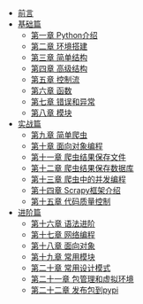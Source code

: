 * [前言](/)
* [基础篇]()
    * [第一章 Python介绍](src/c01_python_introduction)
    * [第二章 环境搭建](src/c02_environment_construction)
    * [第三章 简单结构](src/c03_start)
    * [第四章 高级结构](src/c04_advanced_structure)
    * [第五章 控制流](src/c05_controlflow)
    * [第六章 函数](src/c06_function)
    * [第七章 错误和异常](src/c07_errors)
    * [第八章 模块](src/c08_module)
* [实战篇]()
    * [第九章 简单爬虫](src/c09_what_is_spider)
    * [第十章 面向对象编程](src/c10_class)
    * [第十一章 爬虫结果保存文件](src/c11_file)
    * [第十二章 爬虫结果保存数据库](src/c12_database)
    * [第十三章 爬虫中的并发编程](src/c13_mutiprocess_mutithread)
    * [第十四章 Scrapy框架介绍](src/c14_scrapy)
    * [第十五章 代码质量控制](src/c15_coding_standards)
* [进阶篇]()
    * [第十六章 语法进阶](src/c16_advanced_grammar)
    * [第十七章 网络编程](src/c17_network)
    * [第十八章 面向对象](src/c18_advanced_class)
    * [第十九章 常用模块](src/c19_common_module)
    * [第二十章 常用设计模式](src/c20_design_patterns)
    * [第二十一章 包管理和虚拟环境](src/c21_virtualenv)
    * [第二十二章 发布包到pypi](src/c22_deploy_module)
